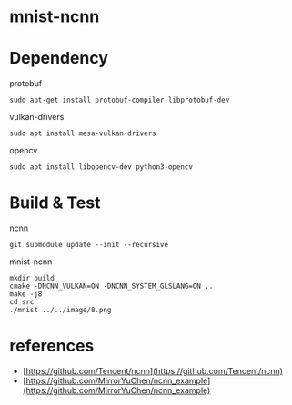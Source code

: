# mnist-ncnn

# Dependency
protobuf
```
sudo apt-get install protobuf-compiler libprotobuf-dev
```

vulkan-drivers
```
sudo apt install mesa-vulkan-drivers
```

opencv
```
sudo apt install libopencv-dev python3-opencv
```

# Build & Test
ncnn
```
git submodule update --init --recursive
```

mnist-ncnn
```
mkdir build
cmake -DNCNN_VULKAN=ON -DNCNN_SYSTEM_GLSLANG=ON ..
make -j8
cd src
./mnist ../../image/8.png
```

# references
- [https://github.com/Tencent/ncnn](https://github.com/Tencent/ncnn)
- [https://github.com/MirrorYuChen/ncnn_example](https://github.com/MirrorYuChen/ncnn_example)
